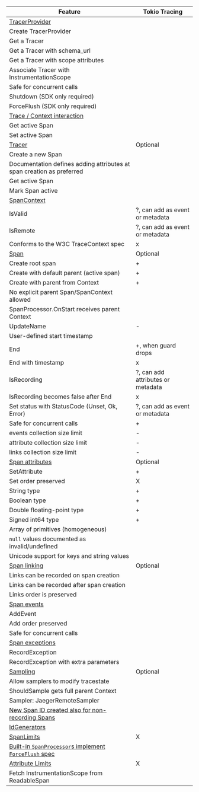  Feature                                                                                          | Tokio Tracing |
|--------------------------------------------------------------------------------------------------|----------|
| [TracerProvider](specification/trace/api.md#tracerprovider-operations)                           |          |
| Create TracerProvider                                                                            |          |
| Get a Tracer                                                                                     |          |
| Get a Tracer with schema_url                                                                     |          |
| Get a Tracer with scope attributes                                                               |          |
| Associate Tracer with InstrumentationScope                                                       |          |
| Safe for concurrent calls                                                                        |          |
| Shutdown (SDK only required)                                                                     |          |
| ForceFlush (SDK only required)                                                                   |          |
| [Trace / Context interaction](specification/trace/api.md#context-interaction)                    |          |
| Get active Span                                                                                  |          |
| Set active Span                                                                                  |          |
| [Tracer](specification/trace/api.md#tracer-operations)                                           | Optional |
| Create a new Span                                                                                |          |
| Documentation defines adding attributes at span creation as preferred                            |          |
| Get active Span                                                                                  |          |
| Mark Span active                                                                                 |          |
| [SpanContext](specification/trace/api.md#spancontext)                                            |          |
| IsValid                                                                                          | ?, can add as event or metadata |
| IsRemote                                                                                         | ?, can add as event or metadata |
| Conforms to the W3C TraceContext spec                                                            | x        |
| [Span](specification/trace/api.md#span)                                                          | Optional |
| Create root span                                                                                 | +        |
| Create with default parent (active span)                                                         | +        |
| Create with parent from Context                                                                  | +        |
| No explicit parent Span/SpanContext allowed                                                      |          |
| SpanProcessor.OnStart receives parent Context                                                    |          |
| UpdateName                                                                                       | -        |
| User-defined start timestamp                                                                     |          |
| End                                                                                              | +, when guard drops |
| End with timestamp                                                                               | x        |
| IsRecording                                                                                      | ?, can add attributes or metadata |
| IsRecording becomes false after End                                                              | x        |
| Set status with StatusCode (Unset, Ok, Error)                                                    | ?, can add as event or metadata |
| Safe for concurrent calls                                                                        | +        |
| events collection size limit                                                                     | -        |
| attribute collection size limit                                                                  | -        |
| links collection size limit                                                                      | -        |
| [Span attributes](specification/trace/api.md#set-attributes)                                     | Optional |
| SetAttribute                                                                                     | +        |
| Set order preserved                                                                              | X        |
| String type                                                                                      | +        |
| Boolean type                                                                                     | +        |
| Double floating-point type                                                                       | +        |
| Signed int64 type                                                                                | +        |
| Array of primitives (homogeneous)                                                                |          |
| `null` values documented as invalid/undefined                                                    |          |
| Unicode support for keys and string values                                                       |          |
| [Span linking](specification/trace/api.md#specifying-links)                                      | Optional |
| Links can be recorded on span creation                                                           |          |
| Links can be recorded after span creation                                                        |          |
| Links order is preserved                                                                         |          |
| [Span events](specification/trace/api.md#add-events)                                             |          |
| AddEvent                                                                                         |          |
| Add order preserved                                                                              |          |
| Safe for concurrent calls                                                                        |          |
| [Span exceptions](specification/trace/api.md#record-exception)                                   |          |
| RecordException                                                                                  |          |
| RecordException with extra parameters                                                            |          |
| [Sampling](specification/trace/sdk.md#sampling)                                                  | Optional |
| Allow samplers to modify tracestate                                                              |          |
| ShouldSample gets full parent Context                                                            |          |
| Sampler: JaegerRemoteSampler                                                                     |          |
| [New Span ID created also for non-recording Spans](specification/trace/sdk.md#sdk-span-creation) |          |
| [IdGenerators](specification/trace/sdk.md#id-generators)                                         |          |
| [SpanLimits](specification/trace/sdk.md#span-limits)                                             | X        |
| [Built-in `SpanProcessor`s implement `ForceFlush` spec](specification/trace/sdk.md#forceflush-1) |          |
| [Attribute Limits](specification/common/README.md#attribute-limits)                              | X        |
| Fetch InstrumentationScope from ReadableSpan                                                     |          |
